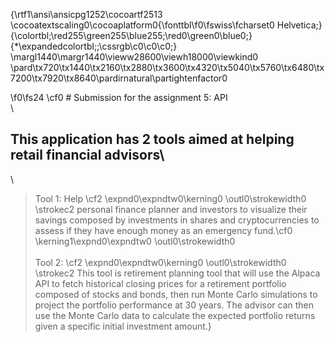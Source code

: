 {\rtf1\ansi\ansicpg1252\cocoartf2513
\cocoatextscaling0\cocoaplatform0{\fonttbl\f0\fswiss\fcharset0 Helvetica;}
{\colortbl;\red255\green255\blue255;\red0\green0\blue0;}
{\*\expandedcolortbl;;\cssrgb\c0\c0\c0;}
\margl1440\margr1440\vieww28600\viewh18000\viewkind0
\pard\tx720\tx1440\tx2160\tx2880\tx3600\tx4320\tx5040\tx5760\tx6480\tx7200\tx7920\tx8640\pardirnatural\partightenfactor0

\f0\fs24 \cf0 # Submission for the assignment 5: API\
\
## This application has 2 tools aimed at helping retail financial advisors\
\
> Tool 1: Help \cf2 \expnd0\expndtw0\kerning0
\outl0\strokewidth0 \strokec2 personal finance planner and investors to visualize their savings composed by investments in shares and cryptocurrencies to assess if they have enough money as an emergency fund.\cf0 \kerning1\expnd0\expndtw0 \outl0\strokewidth0  \
\
> Tool 2: \cf2 \expnd0\expndtw0\kerning0
\outl0\strokewidth0 \strokec2 This tool is retirement planning tool that will use the Alpaca API to fetch historical closing prices for a retirement portfolio composed of stocks and bonds, then run Monte Carlo simulations to project the portfolio performance at 30 years. The advisor can then use the Monte Carlo data to calculate the expected portfolio returns given a specific initial investment amount.}